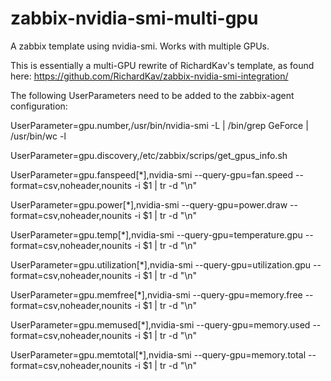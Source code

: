 # zabbix-nvidia-smi-multi-gpu
A zabbix template using nvidia-smi. Works with multiple GPUs. 

This is essentially a multi-GPU rewrite of RichardKav's template, as found here: https://github.com/RichardKav/zabbix-nvidia-smi-integration/

The following UserParameters need to be added to the zabbix-agent configuration: 

UserParameter=gpu.number,/usr/bin/nvidia-smi -L | /bin/grep GeForce | /usr/bin/wc -l

UserParameter=gpu.discovery,/etc/zabbix/scrips/get_gpus_info.sh

UserParameter=gpu.fanspeed[*],nvidia-smi --query-gpu=fan.speed --format=csv,noheader,nounits -i $1 | tr -d "\n"

UserParameter=gpu.power[*],nvidia-smi --query-gpu=power.draw --format=csv,noheader,nounits -i $1 | tr -d "\n"

UserParameter=gpu.temp[*],nvidia-smi --query-gpu=temperature.gpu --format=csv,noheader,nounits -i $1 | tr -d "\n"

UserParameter=gpu.utilization[*],nvidia-smi --query-gpu=utilization.gpu --format=csv,noheader,nounits -i $1 | tr -d "\n"

UserParameter=gpu.memfree[*],nvidia-smi --query-gpu=memory.free --format=csv,noheader,nounits -i $1 | tr -d "\n"

UserParameter=gpu.memused[*],nvidia-smi --query-gpu=memory.used --format=csv,noheader,nounits -i $1 | tr -d "\n"

UserParameter=gpu.memtotal[*],nvidia-smi --query-gpu=memory.total --format=csv,noheader,nounits -i $1 | tr -d "\n"

